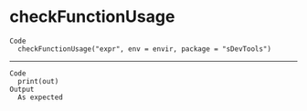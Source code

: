 # checkFunctionUsage

    Code
      checkFunctionUsage("expr", env = envir, package = "sDevTools")

---

    Code
      print(out)
    Output
      As expected 

